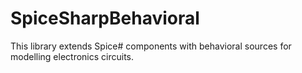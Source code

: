 # SpiceSharpBehavioral
This library extends Spice# components with behavioral sources for modelling electronics circuits.
